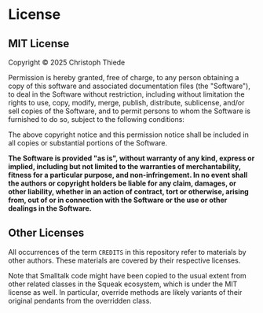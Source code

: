 # License

## MIT License

Copyright © 2025 Christoph Thiede

Permission is hereby granted, free of charge, to any person obtaining a copy of this software and associated documentation files (the "Software"), to deal in the Software without restriction, including without limitation the rights to use, copy, modify, merge, publish, distribute, sublicense, and/or sell copies of the Software, and to permit persons to whom the Software is furnished to do so, subject to the following conditions:

The above copyright notice and this permission notice shall be included in all copies or substantial portions of the Software.

**The Software is provided "as is", without warranty of any kind, express or implied, including but not limited to the warranties of merchantability, fitness for a particular purpose, and non-infringement. In no event shall the authors or copyright holders be liable for any claim, damages, or other liability, whether in an action of contract, tort or otherwise, arising from,
out of or in connection with the Software or the use or other dealings in the Software.**

## Other Licenses

All occurrences of the term `CREDITS` in this repository refer to materials by other authors. These materials are covered by their respective licenses.

Note that Smalltalk code might have been copied to the usual extent from other related classes in the Squeak ecosystem, which is under the MIT license as well. In particular, override methods are likely variants of their original pendants from the overridden class.
